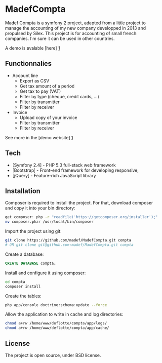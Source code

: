 MadefCompta
=========

Madef Compta is a symfony 2 project, adapted from a little project to manage the accounting of my new company developped in 2013 and propulsed by Silex.
This project is for accounting of small french companies. I'm sure it can be used in other countries.

A demo is avalable [here] [1]

Functionnalies
-----------

  - Account line
    - Export as CSV
    - Get tax amount of a period
    - Get tax to pay (VAT)
    - Filter by type (cheque, credit cards, ...)
    - Filter by transmitter
    - Filter by receiver
  - Invoice
    - Upload copy of your invoice
    - Filter by transmitter
    - Filter by receiver

See more in the [demo website] [1]

Tech
-----------

* [Symfony 2.4] - PHP 5.3 full-stack web framework
* [Bootstrap] - Front-end framework for developing responsive,
* [jQuery] - Feature-rich JavaScript library

Installation
--------------

Composer is required to install the project. For that, download composer and copy it into your bin directory:
```sh
get composer: php -r "readfile('https://getcomposer.org/installer');" | php
mv composer.phar /usr/local/bin/composer
```

Import the project using git:
```sh
git clone https://github.com/madef/MadefCompta.git compta
# OR git clone git@github.com:madef/MadefCompta.git compta
```

Create a database:
```sql
CREATE DATABASE compta;
```

Install and configure it using composer:
```sh
cd compta
composer install
```

Create the tables:
```sh
php app/console doctrine:schema:update --force
```

Allow the application to write in cache and log directories:
```sh
chmod a+rw /home/www/deflotte/compta/app/logs/
chmod a+rw /home/www/deflotte/compta/app/cache/
```


License
----

The project is open source, under BSD license.


[1]:http://compta.demo.madef.fr

